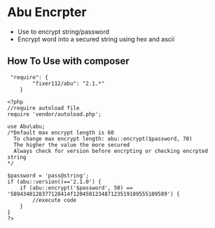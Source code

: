 # Abu Encrpter
* Use to encrypt string/password
* Encrypt word into a secured string using hex and ascii

## How To Use with composer

```
 "require": {
		"fixer112/abu": "2.1.*"
    }
```

```
<?php
//require autoload file
require 'vendor/autoload.php';

use Abu\abu;
/*Default max encrypt length is 60
  To change max encrypt length: abu::encrypt($password, 70)
  The higher the value the more secured
  Always check for version before encrpting or checking encrpted string
*/

$password = 'pass@string';
if (abu::version()=='2.1.0') {
	if (abu::encrypt('$password', 50) == '5894340128377128414f120450123487123519109555109589') {
		//execute code
	}
}
?>
```
